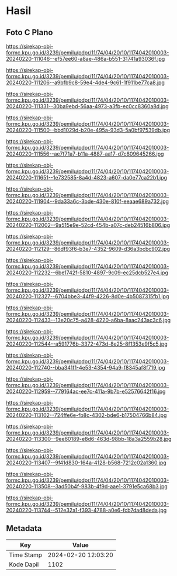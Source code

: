 # Hasil

## Foto C Plano

https://sirekap-obj-formc.kpu.go.id/3239/pemilu/pdpr/11/74/04/20/10/1174042010003-20240220-111046--ef57ee60-a8ae-486a-b551-31741a93036f.jpg

https://sirekap-obj-formc.kpu.go.id/3239/pemilu/pdpr/11/74/04/20/10/1174042010003-20240220-111206--a9bfb9c8-59e4-4de4-9c61-1f911be77ca8.jpg

https://sirekap-obj-formc.kpu.go.id/3239/pemilu/pdpr/11/74/04/20/10/1174042010003-20240220-111331--30ba9ebd-56aa-4973-a3fb-ec0cc8360a8d.jpg

https://sirekap-obj-formc.kpu.go.id/3239/pemilu/pdpr/11/74/04/20/10/1174042010003-20240220-111500--bbd1029d-b20e-495a-93d3-5a0bf97539db.jpg

https://sirekap-obj-formc.kpu.go.id/3239/pemilu/pdpr/11/74/04/20/10/1174042010003-20240220-111556--ae7f71a7-b11a-4887-aa17-d7c809645266.jpg

https://sirekap-obj-formc.kpu.go.id/3239/pemilu/pdpr/11/74/04/20/10/1174042010003-20240220-111651--1e732585-8a4d-4823-a607-da0e77ca22b1.jpg

https://sirekap-obj-formc.kpu.go.id/3239/pemilu/pdpr/11/74/04/20/10/1174042010003-20240220-111904--9da33a6c-3bde-430e-810f-eeaae689a732.jpg

https://sirekap-obj-formc.kpu.go.id/3239/pemilu/pdpr/11/74/04/20/10/1174042010003-20240220-112002--9a515e9e-52cd-454b-a07c-deb24516b806.jpg

https://sirekap-obj-formc.kpu.go.id/3239/pemilu/pdpr/11/74/04/20/10/1174042010003-20240220-112129--86df93f6-b3e7-4352-9609-d36a3bcbc902.jpg

https://sirekap-obj-formc.kpu.go.id/3239/pemilu/pdpr/11/74/04/20/10/1174042010003-20240220-112232--6be1742f-5810-4897-9c09-ec25dcb527e4.jpg

https://sirekap-obj-formc.kpu.go.id/3239/pemilu/pdpr/11/74/04/20/10/1174042010003-20240220-112327--6704bbe3-44f9-4226-8d0e-4b5087315fb1.jpg

https://sirekap-obj-formc.kpu.go.id/3239/pemilu/pdpr/11/74/04/20/10/1174042010003-20240220-112433--13e20c75-a428-4220-a6ba-8aac243ac3c6.jpg

https://sirekap-obj-formc.kpu.go.id/3239/pemilu/pdpr/11/74/04/20/10/1174042010003-20240220-112544--a591776b-3372-473d-8e25-8f1353e9f5c5.jpg

https://sirekap-obj-formc.kpu.go.id/3239/pemilu/pdpr/11/74/04/20/10/1174042010003-20240220-112740--bba341f1-4e53-4354-94a9-f8345af8f719.jpg

https://sirekap-obj-formc.kpu.go.id/3239/pemilu/pdpr/11/74/04/20/10/1174042010003-20240220-112959--779164ac-ee7c-411a-9b7b-e52576642f16.jpg

https://sirekap-obj-formc.kpu.go.id/3239/pemilu/pdpr/11/74/04/20/10/1174042010003-20240220-113102--724ffe6e-fb8c-4302-bde6-b17504766b84.jpg

https://sirekap-obj-formc.kpu.go.id/3239/pemilu/pdpr/11/74/04/20/10/1174042010003-20240220-113300--9ee60189-e8d6-463d-98bb-18a3a2559b28.jpg

https://sirekap-obj-formc.kpu.go.id/3239/pemilu/pdpr/11/74/04/20/10/1174042010003-20240220-113407--9f41d830-164a-4128-b568-7212c02a1360.jpg

https://sirekap-obj-formc.kpu.go.id/3239/pemilu/pdpr/11/74/04/20/10/1174042010003-20240220-113508--3ad50b4f-983b-4f9d-aae1-3791e5ca68b3.jpg

https://sirekap-obj-formc.kpu.go.id/3239/pemilu/pdpr/11/74/04/20/10/1174042010003-20240220-113744--512e32a1-f393-4788-a0e6-fcb7dad8deda.jpg


## Metadata

| Key        | Value               |
| ---------- | ------------------- |
| Time Stamp | 2024-02-20 12:03:20 |
| Kode Dapil | 1102                |




